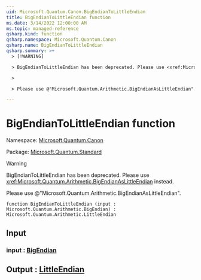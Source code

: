 ```yaml
---
uid: Microsoft.Quantum.Canon.BigEndianToLittleEndian
title: BigEndianToLittleEndian function
ms.date: 3/14/2022 12:00:00 AM
ms.topic: managed-reference
qsharp.kind: function
qsharp.namespace: Microsoft.Quantum.Canon
qsharp.name: BigEndianToLittleEndian
qsharp.summary: >+
  > [!WARNING]

  > BigEndianToLittleEndian has been deprecated. Please use <xref:Microsoft.Quantum.Arithmetic.BigEndianAsLittleEndian> instead.

  >

  > Please use @"Microsoft.Quantum.Arithmetic.BigEndianAsLittleEndian".

---
```


# BigEndianToLittleEndian function

Namespace: [Microsoft.Quantum.Canon](xref:Microsoft.Quantum.Canon)

Package: [Microsoft.Quantum.Standard](https://nuget.org/packages/Microsoft.Quantum.Standard)


> [!WARNING]
> BigEndianToLittleEndian has been deprecated. Please use <xref:Microsoft.Quantum.Arithmetic.BigEndianAsLittleEndian> instead.
>
> Please use @"Microsoft.Quantum.Arithmetic.BigEndianAsLittleEndian".



```qsharp
function BigEndianToLittleEndian (input : Microsoft.Quantum.Arithmetic.BigEndian) : Microsoft.Quantum.Arithmetic.LittleEndian
```


## Input

### input : [BigEndian](xref:Microsoft.Quantum.Arithmetic.BigEndian)





## Output : [LittleEndian](xref:Microsoft.Quantum.Arithmetic.LittleEndian)

